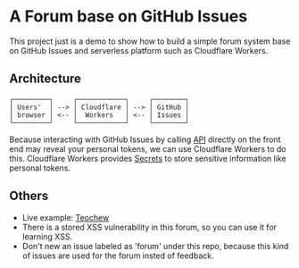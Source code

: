 # A Forum base on GitHub Issues
This project just is a demo to show how to build a simple forum system base on GitHub Issues and serverless platform such as Cloudflare Workers.

## Architecture

```
┌─────────┐     ┌────────────┐     ┌────────┐
│ Users'  │ --> │ Cloudflare │ --> │ GitHub │
│ browser │ <-- │  Workers   │ <-- │ Issues │
└─────────┘     └────────────┘     └────────┘
```
Because interacting with GitHub Issues by calling [API](https://developer.github.com/v3/issues/) directly on the front end may reveal your personal tokens, we can use Cloudflare Workers to do this. Cloudflare Workers provides [Secrets](https://developers.cloudflare.com/workers/reference/apis/environment-variables/) to store sensitive information like personal tokens.

## Others
- Live example: [Teochew](https://ctf.a23187.workers.dev/forum/forum.html)
- There is a stored XSS vulnerability in this forum, so you can use it for learning XSS.
- Don't new an issue labeled as 'forum' under this repo, because this kind of issues are used for the forum insted of feedback.
